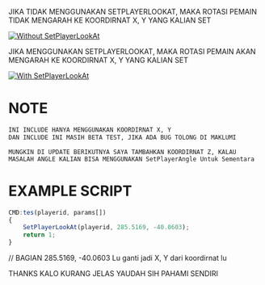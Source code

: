 
JIKA TIDAK MENGGUNAKAN SETPLAYERLOOKAT, MAKA ROTASI PEMAIN TIDAK MENGARAH KE KOORDIRNAT X, Y YANG KALIAN SET
 
[![Without SetPlayerLookAt]([https://cdn.discordapp.com/attachments/1139146928634990625/1173153196261261332/8Y7yxyJ.png?ex=6562eb0e&is=6550760e&hm=ad94e34a47377dac592e729142652b0efbdc898b7535fa8a54d88619f764b6ac&])]([https://discord.gg/SCJ94u2M6v])

JIKA MENGGUNAKAN SETPLAYERLOOKAT, MAKA ROTASI PEMAIN AKAN MENGARAH KE KOORDIRNAT X, Y YANG KALIAN SET
 
[![With SetPlayerLookAt]([https://cdn.discordapp.com/attachments/1139146928634990625/1173153196701650954/roLCud9.png?ex=6562eb0e&is=6550760e&hm=03fe8320241f259ab7c49156a6c96a5106634c10b5eb1c9f9f5f9f2e3b77f79e&])]([https://discord.gg/SCJ94u2M6v])

# NOTE

```bash
INI INCLUDE HANYA MENGGUNAKAN KOORDIRNAT X, Y
DAN INCLUDE INI MASIH BETA TEST, JIKA ADA BUG TOLONG DI MAKLUMI
```

```
MUNGKIN DI UPDATE BERIKUTNYA SAYA TAMBAHKAN KOORDIRNAT Z, KALAU MASALAH ANGLE KALIAN BISA MENGGUNAKAN SetPlayerAngle Untuk Sementara
```

# EXAMPLE SCRIPT

```js
CMD:tes(playerid, params[])
{
	SetPlayerLookAt(playerid, 285.5169, -40.0603);
	return 1;
}
```
// BAGIAN 285.5169, -40.0603 Lu ganti jadi X, Y dari koordirnat lu

THANKS KALO KURANG JELAS YAUDAH SIH PAHAMI SENDIRI
